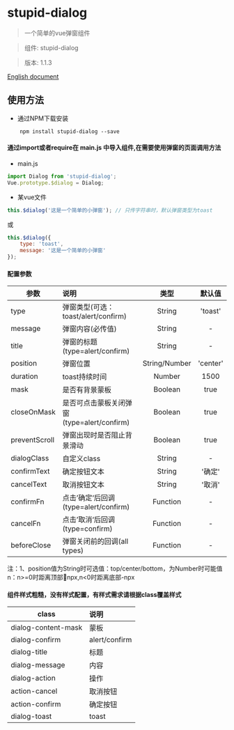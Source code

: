 # stupid-dialog

> 一个简单的vue弹窗组件

> 组件:  stupid-dialog

> 版本: 1.1.3

[English document](./EnglishREADME.md)
## 使用方法
* 通过NPM下载安装
```node
	npm install stupid-dialog --save
```
#### 通过import或者require在 main.js 中导入组件,在需要使用弹窗的页面调用方法
* main.js
``` javascript 
import Dialog from 'stupid-dialog';
Vue.prototype.$dialog = Dialog;
```

* 某vue文件
``` javascript 
this.$dialog('这是一个简单的小弹窗'); // 只传字符串时，默认弹窗类型为toast
```
或
``` javascript 
this.$dialog({
	type: 'toast',
	message: '这是一个简单的小弹窗'
});
```
#### 配置参数
| 参数 | 说明 | 类型 | 默认值 |
| -------- | :----- | :-----: |  :----:  |
| type | 弹窗类型(可选：toast/alert/confirm) | String | 'toast' |
| message | 弹窗内容(必传值) | String | - |
| title | 弹窗的标题(type=alert/confirm) | String | - |
| position | 弹窗位置 | String/Number | 'center' |
| duration | toast持续时间 | Number | 1500 |
| mask | 是否有背景蒙板 | Boolean | true |
| closeOnMask | 是否可点击蒙板关闭弹窗(type=alert/confirm) | Boolean | true |
| preventScroll | 弹窗出现时是否阻止背景滑动 | Boolean | true |
| dialogClass | 自定义class | String | - |
| confirmText | 确定按钮文本 | String | '确定' |
| cancelText | 取消按钮文本 | String | '取消' |
| confirmFn | 点击’确定‘后回调(type=alert/confirm) | Function | - |
| cancelFn | 点击’取消‘后回调(type=confirm) | Function | - |
| beforeClose | 弹窗关闭前的回调(all types) | Function | - |
注：1、position值为String时可选值：top/center/bottom，为Number时可能值n：n>=0时距离顶部npx,n<0时距离底部-npx

#### 组件样式粗糙，没有样式配置，有样式需求请根据class覆盖样式
| class | 说明 |
| ----- | :--- |
| dialog-content-mask | 蒙板 |
| dialog-confirm | alert/confirm |
| dialog-title | 标题 |
| dialog-message | 内容 |
| dialog-action | 操作 |
| action-cancel | 取消按钮 |
| action-confirm | 确定按钮 |
| dialog-toast | toast |
